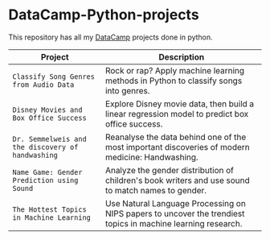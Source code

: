 # DataCamp-Python-projects

This repository has all my [DataCamp](https://www.datacamp.com/profile/mananjhaverijam) projects done in python.

| Project | Description |
| --- | --- |
| `Classify Song Genres from Audio Data` | Rock or rap? Apply machine learning methods in Python to classify songs into genres. |
| `Disney Movies and Box Office Success` | Explore Disney movie data, then build a linear regression model to predict box office success. |
| `Dr. Semmelweis and the discovery of handwashing` | Reanalyse the data behind one of the most important discoveries of modern medicine: Handwashing. |
| `Name Game: Gender Prediction using Sound` | Analyze the gender distribution of children's book writers and use sound to match names to gender. |
| `The Hottest Topics in Machine Learning` | Use Natural Language Processing on NIPS papers to uncover the trendiest topics in machine learning research. |
